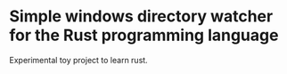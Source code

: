 # Simple windows directory watcher for the Rust programming language

Experimental toy project to learn rust.